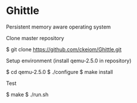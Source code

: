 # Ghittle
Persistent memory aware operating system

Clone master repository

$ git clone https://github.com/ckeiom/Ghittle.git

Setup environment (install qemu-2.5.0 in repository)

$ cd qemu-2.5.0
$ ./configure
$ make install

Test

$ make
$ ./run.sh
